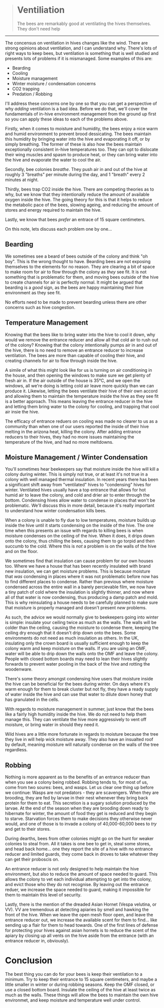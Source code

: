 > # Ventiliation
> The bees are remarkably good at ventilating the hives themselves. They don't need help
---

The concensus on ventilation in hives changes like the wind. There are strong opinions about ventilation, and I can understand why. There's lots of right ways to keep bees, but ventilation is something that is well studied and presents lots of problems if it is mismanaged. Some examples of this are:

- Bearding
- Cooling
- Moisture management
- Winter moisture / condensation concerns
- CO2 trapping
- Predation / Robbing

I'll address these concerns one by one so that you can get a perspective of why *adding* ventilation is a bad idea. Before we do that, we'll cover the fundamentals of in-hive environment management from the ground up first so you can apply these ideas to each of the problems above.

Firstly, when it comes to moisture and humidity, the bees enjoy a nice warm and humid environment to prevent brood dessicating. The bees maintain this humidity by bringing water into the hive and evaporating it off, or by simply breathing. The former of these is also how the bees maintain exceptionally consistent in-hive temperatures too. They can opt to dislocate their wing muscles and spasm to produce heat, or they can bring water into the hive and evaporate the water to cool the air. 

Secondly, bee colonies *breathe*. They push air in and out of the hive at roughly 3 "breaths" per minute during the day, and 1 "breath" every 2 minutes at night. 

Thirdly, bees trap CO2 inside the hive. There are competing theories as to why, but we know that they intentionally reduce the amount of available oxygen inside the hive. The going theory for this is that it helps to reduce the metabolic pace of the bees, slowing ageing, and reducing the amount of stores and energy required to maintain the hive.

Lastly, we know that bees *prefer* an entrace of 15 square centimeters. 

On this note, lets discuss each problem one by one...

## Bearding

We sometimes see a beard of bees outside of the colony and think "oh boy". This is the wrong thought to have. Bearding bees are not exposing themselves to the elements for no reason. They are clearing a bit of space to make room for air to flow through the colony as *they* see fit. It is not something that is problematic for them, and moving bees outside of the hive to create channels for air is perfectly normal. It might be argued that bearding is a *good* sign, as the bees are happy maintaining their hive environment as they see fit. 

No efforts need to be made to prevent bearding unless there are other concerns such as hive congestion.

## Temperature Management

Knowing that the bees like to bring water into the hive to cool it down, why would we remove the entrance reducer and allow all that cold air to rush out of the colony? Knowing that the colony intentionally pumps air in and out of the hive, there is no need to remove an entrance reducer to increase ventilation. The bees are more than capable of cooling their hive, and creating channels for air to flow through inside the hive.

A simile of what this might look like for us is turning on air conditioning in the house, and then opening the windows to make sure we get plenty of fresh air in. If the air outside of the house is 35°C, and we open the windows, all we're doing is letting cold air leave more quickly than we can produce it. Likewise, letting the bees ventilate their hive of their own accord and allowing them to maintain the temperature inside the hive as they see fit is a better approach. This means leaving the entrance reducer in the hive and letting them bring water to the colony for cooling, and trapping that cool air insie the hive. 

The efficacy of entrance reduers on cooling was made no clearer to us as a community than when one of our users reported the inside of their hive melting in the arizona heat, killing the colony. After adding entrance reducers to their hives, they had no more issues maintaining the temperature of the hive, and had no more meltdowns. 

## Moisture Management / Winter Condensation

You'll sometimes hear beekeepers say that moisture inside the hive will kill a colony during winter. This is simply not true, or at least it's not true in a colony with well managed thermal insulation. In recent years there has been a significant shift away from "ventilated" hives to "condensing" hives for winter. Ventilated hives usually have a top entrance that allows for hot humid air to leave the colony, and cold and drier air to enter through the bottom. Condensing hives allow water to condense in places that won't be problematic. We'll discuss this in more detail, because it's really important to understand how winter condensation kills bees.

When a colony is unable to fly due to low temperatures, moisture builds up inside the hive until it starts condensing on the inside of the hive. The one time when this presents an issue with regards to killing bees is when moisture condenses on the ceiling of the hive. When it does, it drips down onto the colony, thus chilling the bees, causing them to go torpid and then succumb to the cold. Where this is *not* a problem is on the walls of the hive and on the floor. 

We sometimes find that insulation can cause problem for our own houses too. Where we have a house that has been recently insulated with brand new insulation, we can get moisture problems. This is because moisture that *was* condensing in places where it was not problematic before now has to find different places to condense. Rather than previous where moisture condensed across the entire wall in a barely percievable film, we now have a tiny patch of cold where the insulation is slightly thinner, and now where all of that water is now condensing, thus producing a damp patch and mold. This is why reinsulating a house needs to be carefully planned to make sure that moisture is properly managed and doesn't present *new* problems.

As such, the advice we would normally give to beekeepers going into winter is simple: insulate your ceiling twice as much as the walls. The walls will be colder than the ceiling, causing the moisture to condense there, keeping the ceiling dry enough that it doesn't drip down onto the bees. Some environments do not need as much insulation as others. In the UK, insulating only the crown board is usually sufficient enough to keep the colony warm and keep moisture on the walls. If you are using an OMF, water will be able to drip down the walls onto the OMF and leave the colony. People with closed bottom boards may need to lean their hives slightly forwards to prevent water pooling in the back of the hive and rotting the woodenware. 

There's some theory amongst condensing hive users that moisture inside the hive can be beneficial for the bees during winter. On days where it's warm enough for them to break cluster but not fly, they have a ready supply of water inside the hive and can use that water to dilute down honey that has granulated in the cells. 

With regards to moisture management in summer, just know that the bees like a fairly high humidity inside the hive. We do not need to help them manage this. They can ventilate the hive more aggressively to vent off moisture, or bring water in should they need it. 

Wild hives are a little more fortunate in regards to moisture because the tree they live in will help wick moisture away. They also have an insualted roof by default, meaning moisture will naturally condense on the walls of the tree regardless. 

## Robbing

Nothing is more apparent as to the benefits of an entrance reducer than when you see a colony being robbed. Robbing tends to, for most of us, come from two soures: bees, and wasps. Let us clear one thing up before we continue: Wasps are not predators - they are scavengers. When they are brooding, they are fed by larvae in their nest whenever they bring back protein for them to eat. This secretion is a sugary solution produced by the larvae. At the end of the season when they are brooding down ready to hibernate for winter, the amount of food they get is reduced and they begin to starve. Starvation forces them to make decisions they otherwise never would, and one of those is to invade a colony of 40,000-60,000 bees to *try* and get to their stores. 

During dearths, bees from other colonies might go on the hunt for weaker colonies to steal from. All it takes is one bee to get in, steal some stores, and head back home... one they report the site of a hive with no entrance reducer and limited guards, they come back in droves to take whatever they can get their proboscis on. 

An entrance reducer is not only designed to help maintain the hive environment, but also to reduce the amount of space needed to guard. This allows the colony to vet each individual attempting to get into the colony, and evict those who they do not recognise. By leaving out the entrance reduer, we increase the space needed to guard, making it impossible for them to maintain this level of security. 

Lastly, there is the mention of the dreaded Asian Hornet (Vespa velutina, or VV). VV are tremendous at detecting apiaries by smell and hawking the front of the hive. When we leave the open mesh floor open, and leave the entrance reducer out, we increase the available scent for them to find... like sending up a flair for them to head towards. One of the first lines of defense for protecting your hives against asian hornets is to reduce the scent of the apiary by closing up all vents on the hive aside from the entrance (with an entrance reducer in, obviously).

# Conclusion

The best thing you can do for your bees is keep their ventilation to a minimum. Try to keep their entrance to 15 square centimeters, and maybe a little smaller in winter or during robbing seasons. Keep the OMF closed, or use a closed bottom board. Insulate the ceiling of the hive at least twice as much as the walls. These things will allow the bees to maintain the own hive environmet, and keep moisture and temperature well under control.